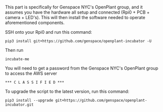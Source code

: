 This part is specifically for Genspace NYC's OpenPlant group, and it assumes you have the hardware all setup and connected (Rpi0 + PCB + camera + LED's).
This will then install the software needed to operate aforementioned components. 

SSH onto your Rpi0 and run this command:

```
pip3 install git+https://github.com/genspace/openplant-incubator -U
```

Then run 
```
incubate-me
```

You will need to get a password from the Genspace NYC's OpenPlant group to access the AWS server
```
*** C L A S S I F I E D ***
```

To upgrade the script to the latest version, run this command:
```
pip3 install --upgrade git+https://github.com/genspace/openplant-incubator.git
```


